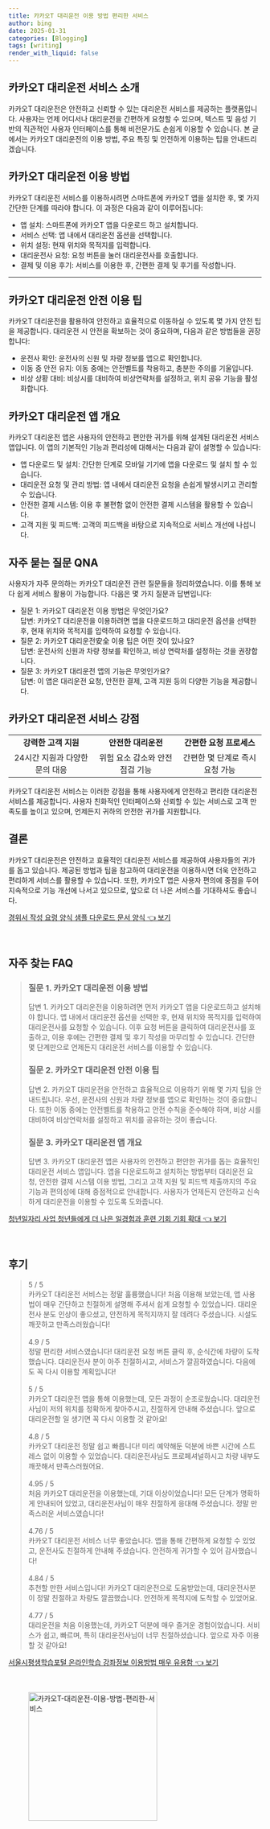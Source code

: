 ```yaml
---
title: 카카오T 대리운전 이용 방법 편리한 서비스
author: bing
date: 2025-01-31
categories: [Blogging]
tags: [writing]
render_with_liquid: false
---
```



<h2 id='카카오T 대리운전 소개'>카카오T 대리운전 서비스 소개</h2>

<p>카카오T 대리운전은 안전하고 신뢰할 수 있는 대리운전 서비스를 제공하는 플랫폼입니다. 사용자는 언제 어디서나 대리운전을 간편하게 요청할 수 있으며, 텍스트 및 음성 기반의 직관적인 사용자 인터페이스를 통해 비전문가도 손쉽게 이용할 수 있습니다. 본 글에서는 카카오T 대리운전의 이용 방법, 주요 특징 및 안전하게 이용하는 팁을 안내드리겠습니다.</p>

<h2 id='이용 방법'>카카오T 대리운전 이용 방법</h2>

<p>카카오T 대리운전 서비스를 이용하시려면 스마트폰에 카카오T 앱을 설치한 후, 몇 가지 간단한 단계를 따라야 합니다. 이 과정은 다음과 같이 이루어집니다:</p>

<ul>
    <li>앱 설치: 스마트폰에 카카오T 앱을 다운로드 하고 설치합니다.</li>
    <li>서비스 선택: 앱 내에서 대리운전 옵션을 선택합니다.</li>
    <li>위치 설정: 현재 위치와 목적지를 입력합니다.</li>
    <li>대리운전사 요청: 요청 버튼을 눌러 대리운전사를 호출합니다.</li>
    <li>결제 및 이용 후기: 서비스를 이용한 후, 간편한 결제 및 후기를 작성합니다.</li>
</ul>

<hr />

<h2 id='안전 이용 팁'>카카오T 대리운전 안전 이용 팁</h2>

<p>카카오T 대리운전을 활용하여 안전하고 효율적으로 이동하실 수 있도록 몇 가지 안전 팁을 제공합니다. 대리운전 시 안전을 확보하는 것이 중요하며, 다음과 같은 방법들을 권장합니다:</p>

<ul>
    <li>운전사 확인: 운전사의 신원 및 차량 정보를 앱으로 확인합니다.</li>
    <li>이동 중 안전 유지: 이동 중에는 안전벨트를 착용하고, 충분한 주의를 기울입니다.</li>
    <li>비상 상황 대비: 비상시를 대비하여 비상연락처를 설정하고, 위치 공유 기능을 활성화합니다.</li>
</ul>

<h2 id='카카오T 대리운전 앱 개요'>카카오T 대리운전 앱 개요</h2>

<p>카카오T 대리운전 앱은 사용자의 안전하고 편안한 귀가를 위해 설계된 대리운전 서비스 앱입니다. 이 앱의 기본적인 기능과 편리성에 대해서는 다음과 같이 설명할 수 있습니다:</p>

<ul>
    <li>앱 다운로드 및 설치: 간단한 단계로 모바일 기기에 앱을 다운로드 및 설치 할 수 있습니다.</li>
    <li>대리운전 요청 및 관리 방법: 앱 내에서 대리운전 요청을 손쉽게 발생시키고 관리할 수 있습니다.</li>
    <li>안전한 결제 시스템: 이용 후 불편함 없이 안전한 결제 시스템을 활용할 수 있습니다.</li>
    <li>고객 지원 및 피드백: 고객의 피드백을 바탕으로 지속적으로 서비스 개선에 나섭니다.</li>
</ul>

<h2 id='자주 묻는 질문'>자주 묻는 질문 QNA</h2>

<p>사용자가 자주 문의하는 카카오T 대리운전 관련 질문들을 정리하였습니다. 이를 통해 보다 쉽게 서비스 활용이 가능합니다. 다음은 몇 가지 질문과 답변입니다:</p>

<ul>
    <li>질문 1: 카카오T 대리운전 이용 방법은 무엇인가요? 
        <br>답변: 카카오T 대리운전을 이용하려면 앱을 다운로드하고 대리운전 옵션을 선택한 후, 현재 위치와 목적지를 입력하여 요청할 수 있습니다.</li>
    <li>질문 2: 카카오T 대리운전安全 이용 팁은 어떤 것이 있나요? 
        <br>답변: 운전사의 신원과 차량 정보를 확인하고, 비상 연락처를 설정하는 것을 권장합니다.</li>
    <li>질문 3: 카카오T 대리운전 앱의 기능은 무엇인가요?
        <br>답변: 이 앱은 대리운전 요청, 안전한 결제, 고객 지원 등의 다양한 기능을 제공합니다.</li>
</ul>

<h2 id='서비스 강점'>카카오T 대리운전 서비스 강점</h2>

<table>
    <tr>
        <td style="text-align: center; height: 17px;"><b>강력한 고객 지원</b></td>
        <td style="text-align: center; height: 17px;"><b>안전한 대리운전</b></td>
        <td style="text-align: center; height: 17px;"><b>간편한 요청 프로세스</b></td>
    </tr>
    <tr>
        <td style="text-align: center; height: 17px;">24시간 지원과 다양한 문의 대응</td>
        <td style="text-align: center; height: 17px;">위험 요소 감소와 안전 점검 기능</td>
        <td style="text-align: center; height: 17px;">간편한 몇 단계로 즉시 요청 가능</td>
    </tr>
</table>

<p>카카오T 대리운전 서비스는 이러한 강점을 통해 사용자에게 안전하고 편리한 대리운전 서비스를 제공합니다. 사용자 친화적인 인터페이스와 신뢰할 수 있는 서비스로 고객 만족도를 높이고 있으며, 언제든지 귀하의 안전한 귀가를 지원합니다.</p>

<h2 id='결론'>결론</h2>

<p>카카오T 대리운전은 안전하고 효율적인 대리운전 서비스를 제공하여 사용자들의 귀가를 돕고 있습니다. 제공된 방법과 팁을 참고하여 대리운전을 이용하시면 더욱 안전하고 편리하게 서비스를 활용할 수 있습니다. 또한, 카카오T 앱은 사용자 편의에 중점을 두어 지속적으로 기능 개선에 나서고 있으므로, 앞으로 더 나은 서비스를 기대하셔도 좋습니다.</p>


<p><a class="click-button" title="경위서 작성 요령 양식 샘플 다운로드 문서 양식" href="https://blackassets.github.io/posts/%EA%B2%BD%EC%9C%84%EC%84%9C-%EC%9E%91%EC%84%B1-%EC%9A%94%EB%A0%B9-%EC%96%91%EC%8B%9D-%EC%83%98%ED%94%8C-%EB%8B%A4%EC%9A%B4%EB%A1%9C%EB%93%9C-%EB%AC%B8%EC%84%9C-%EC%96%91%EC%8B%9D/" rel="dofollow">경위서 작성 요령 양식 샘플 다운로드 문서 양식 👈 보기</a></p><br>
<h2 id='자주_찾는_FAQ'>자주 찾는 FAQ</h2>
<div itemscope="" itemtype="https://schema.org/FAQPage">
<blockquote>
<div itemscope="" itemprop="mainEntity" itemtype="https://schema.org/Question">
<h3 itemprop="name">질문 1. 카카오T 대리운전 이용 방법</h3>
<div itemscope="" itemprop="acceptedAnswer" itemtype="https://schema.org/Answer">
<span itemprop="text">
<p>답변 1. 카카오T 대리운전을 이용하려면 먼저 카카오T 앱을 다운로드하고 설치해야 합니다. 앱 내에서 대리운전 옵션을 선택한 후, 현재 위치와 목적지를 입력하여 대리운전사를 요청할 수 있습니다. 이후 요청 버튼을 클릭하여 대리운전사를 호출하고, 이용 후에는 간편한 결제 및 후기 작성을 마무리할 수 있습니다. 간단한 몇 단계만으로 언제든지 대리운전 서비스를 이용할 수 있습니다.</p>
</span>
</div>
</div>
<div itemscope="" itemprop="mainEntity" itemtype="https://schema.org/Question">
<h3 itemprop="name">질문 2. 카카오T 대리운전 안전 이용 팁</h3>
<div itemscope="" itemprop="acceptedAnswer" itemtype="https://schema.org/Answer">
<span itemprop="text">
<p>답변 2. 카카오T 대리운전을 안전하고 효율적으로 이용하기 위해 몇 가지 팁을 안내드립니다. 우선, 운전사의 신원과 차량 정보를 앱으로 확인하는 것이 중요합니다. 또한 이동 중에는 안전벨트를 착용하고 안전 수칙을 준수해야 하며, 비상 시를 대비하여 비상연락처를 설정하고 위치를 공유하는 것이 좋습니다.</p>
</span>
</div>
</div>
<div itemscope="" itemprop="mainEntity" itemtype="https://schema.org/Question">
<h3 itemprop="name">질문 3. 카카오T 대리운전 앱 개요</h3>
<div itemscope="" itemprop="acceptedAnswer" itemtype="https://schema.org/Answer">
<span itemprop="text">
<p>답변 3. 카카오T 대리운전 앱은 사용자의 안전하고 편안한 귀가를 돕는 효율적인 대리운전 서비스 앱입니다. 앱을 다운로드하고 설치하는 방법부터 대리운전 요청, 안전한 결제 시스템 이용 방법, 그리고 고객 지원 및 피드백 제출까지의 주요 기능과 편의성에 대해 중점적으로 안내합니다. 사용자가 언제든지 안전하고 신속하게 대리운전을 이용할 수 있도록 도와줍니다.</p>
</span>
</div>
</div>
</blockquote>
</div>
<p><a class="click-button" title="청년일자리 사업 청년들에게 더 나은 일경험과 훈련 기회 기회 확대" href="https://blackassets.github.io/posts/%EC%B2%AD%EB%85%84%EC%9D%BC%EC%9E%90%EB%A6%AC-%EC%82%AC%EC%97%85-%EC%B2%AD%EB%85%84%EB%93%A4%EC%97%90%EA%B2%8C-%EB%8D%94-%EB%82%98%EC%9D%80-%EC%9D%BC%EA%B2%BD%ED%97%98%EA%B3%BC-%ED%9B%88%EB%A0%A8-%EA%B8%B0%ED%9A%8C-%EA%B8%B0%ED%9A%8C-%ED%99%95%EB%8C%80/" rel="dofollow">청년일자리 사업 청년들에게 더 나은 일경험과 훈련 기회 기회 확대 👈 보기</a></p><br>
<h2 id='후기'>후기</h2>
<div itemscope itemtype="https://schema.org/Product">
  <blockquote>
  <div itemprop="review" itemscope itemtype="https://schema.org/Review">
      <div itemprop="reviewRating" itemscope itemtype="https://schema.org/Rating"> <span itemprop="ratingValue">5</span> / <span itemprop="bestRating">5</span> </div>
      <span itemprop="reviewBody">카카오T 대리운전 서비스는 정말 훌륭했습니다! 처음 이용해 보았는데, 앱 사용법이 매우 간단하고 친절하게 설명해 주셔서 쉽게 요청할 수 있었습니다. 대리운전사 분도 인상이 좋으셨고, 안전하게 목적지까지 잘 데려다 주셨습니다. 시설도 깨끗하고 만족스러웠습니다!</span>
  </div>
  <br>
  <div itemprop="review" itemscope itemtype="https://schema.org/Review">
      <div itemprop="reviewRating" itemscope itemtype="https://schema.org/Rating"> <span itemprop="ratingValue">4.9</span> / <span itemprop="bestRating">5</span> </div>
      <span itemprop="reviewBody">정말 편리한 서비스였습니다! 대리운전 요청 버튼 클릭 후, 순식간에 차량이 도착했습니다. 대리운전사 분이 아주 친절하시고, 서비스가 깔끔하였습니다. 다음에도 꼭 다시 이용할 계획입니다!</span>
  </div>
  <br>
  <div itemprop="review" itemscope itemtype="https://schema.org/Review">
      <div itemprop="reviewRating" itemscope itemtype="https://schema.org/Rating"> <span itemprop="ratingValue">5</span> / <span itemprop="bestRating">5</span> </div>
      <span itemprop="reviewBody">카카오T 대리운전 앱을 통해 이용했는데, 모든 과정이 순조로웠습니다. 대리운전사님이 저의 위치를 정확하게 찾아주시고, 친절하게 안내해 주셨습니다. 앞으로 대리운전할 일 생기면 꼭 다시 이용할 것 같아요!</span>
  </div>
  <br>
  <div itemprop="review" itemscope itemtype="https://schema.org/Review">
      <div itemprop="reviewRating" itemscope itemtype="https://schema.org/Rating"> <span itemprop="ratingValue">4.8</span> / <span itemprop="bestRating">5</span> </div>
      <span itemprop="reviewBody">카카오T 대리운전 정말 쉽고 빠릅니다! 미리 예약해둔 덕분에 바쁜 시간에 스트레스 없이 이용할 수 있었습니다. 대리운전사님도 프로페셔널하시고 차량 내부도 깨끗해서 만족스러웠어요.</span>
  </div>
  <br>
  <div itemprop="review" itemscope itemtype="https://schema.org/Review">
      <div itemprop="reviewRating" itemscope itemtype="https://schema.org/Rating"> <span itemprop="ratingValue">4.95</span> / <span itemprop="bestRating">5</span> </div>
      <span itemprop="reviewBody">처음 카카오T 대리운전을 이용했는데, 기대 이상이었습니다! 모든 단계가 명확하게 안내되어 있었고, 대리운전사님이 매우 친절하게 응대해 주셨습니다. 정말 만족스러운 서비스였습니다!</span>
  </div>
  <br>
  <div itemprop="review" itemscope itemtype="https://schema.org/Review">
      <div itemprop="reviewRating" itemscope itemtype="https://schema.org/Rating"> <span itemprop="ratingValue">4.76</span> / <span itemprop="bestRating">5</span> </div>
      <span itemprop="reviewBody">카카오T 대리운전 서비스 너무 좋았습니다. 앱을 통해 간편하게 요청할 수 있었고, 운전사도 친절하게 안내해 주셨습니다. 안전하게 귀가할 수 있어 감사했습니다!</span>
  </div>
  <br>
  <div itemprop="review" itemscope itemtype="https://schema.org/Review">
      <div itemprop="reviewRating" itemscope itemtype="https://schema.org/Rating"> <span itemprop="ratingValue">4.84</span> / <span itemprop="bestRating">5</span> </div>
      <span itemprop="reviewBody">추천할 만한 서비스입니다! 카카오T 대리운전으로 도움받았는데, 대리운전사분이 정말 친절하고 차량도 깔끔했습니다. 안전하게 목적지에 도착할 수 있었어요.</span>
  </div>
  <br>
  <div itemprop="review" itemscope itemtype="https://schema.org/Review">
      <div itemprop="reviewRating" itemscope itemtype="https://schema.org/Rating"> <span itemprop="ratingValue">4.77</span> / <span itemprop="bestRating">5</span> </div>
      <span itemprop="reviewBody">대리운전을 처음 이용했는데, 카카오T 덕분에 매우 즐거운 경험이었습니다. 서비스가 쉽고, 빠르며, 특히 대리운전사님이 너무 친절하셨습니다. 앞으로 자주 이용할 것 같아요!</span>
  </div>
  </blockquote>
</div>
<p><a class="click-button" title="서울시평생학습포털 온라인학습 강좌정보 이용방법 매우 유용함" href="https://blackassets.github.io/posts/%EC%84%9C%EC%9A%B8%EC%8B%9C%ED%8F%89%EC%83%9D%ED%95%99%EC%8A%B5%ED%8F%AC%ED%84%B8-%EC%98%A8%EB%9D%BC%EC%9D%B8%ED%95%99%EC%8A%B5-%EA%B0%95%EC%A2%8C%EC%A0%95%EB%B3%B4-%EC%9D%B4%EC%9A%A9%EB%B0%A9%EB%B2%95-%EB%A7%A4%EC%9A%B0-%EC%9C%A0%EC%9A%A9%ED%95%A8/" rel="dofollow">서울시평생학습포털 온라인학습 강좌정보 이용방법 매우 유용함 👈 보기</a></p><br>
<figure class="image"><img src="https://blackassets.github.io/assets/img/thumbnail/카카오T-대리운전-이용-방법-편리한-서비스.webp" alt="카카오T-대리운전-이용-방법-편리한-서비스" width="256" height="256"></figure>